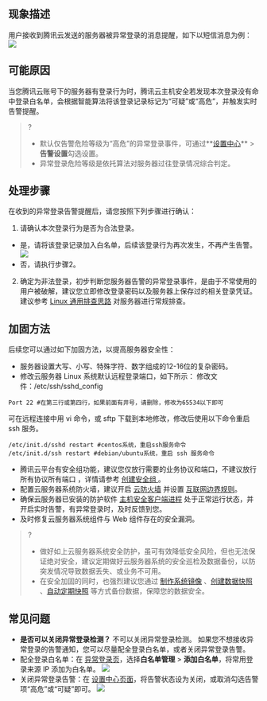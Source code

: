 
## 现象描述
用户接收到腾讯云发送的服务器被异常登录的消息提醒，如下以短信消息为例：
![](https://main.qcloudimg.com/raw/9019d3e8fb99afacb6e5f674fba9aae0.png)
## 可能原因
当您腾讯云账号下的服务器有登录行为时，腾讯云主机安全若发现本次登录没有命中登录白名单，会根据智能算法将该登录记录标记为“可疑”或“高危”，并触发实时告警提醒。
>?
>- 默认仅告警危险等级为“高危”的异常登录事件，可通过**[设置中心](https://console.cloud.tencent.com/cwp/setting)** > **告警设置**勾选设置。
>- 异常登录危险等级是依托算法对服务器过往登录情况综合判定。

## 处理步骤
在收到的异常登录告警提醒后，请您按照下列步骤进行确认：
1. 请确认本次登录行为是否为合法登录。
 - 是，请将该登录记录加入白名单，后续该登录行为再次发生，不再产生告警。
![](https://main.qcloudimg.com/raw/1eafb365dd8b4c03230085ca0d57404d.png)
 - 否，请执行步骤2。
2. 确定为非法登录，初步判断您服务器告警的异常登录事件，是由于不常使用的用户被破解，建议您立即修改登录密码以及服务器上保存过的相关登录凭证。建议参考 [Linux 通用排查思路](https://cloud.tencent.com/document/product/296/9604) 对服务器进行常规排查。

## 加固方法
后续您可以通过如下加固方法，以提高服务器安全性：
 - 服务器设置大写、小写、特殊字符、数字组成的12-16位的复杂密码。
 - 修改云服务器 Linux 系统默认远程登录端口，如下所示：
修改文件：/etc/ssh/sshd_config
```
Port 22 #在第三行或第四行，如果前面有井号，请删除，修改为65534以下即可
```
可在远程连接中用 vi 命令，或 sftp 下载到本地修改，修改后使用以下命令重启 ssh 服务。
```
/etc/init.d/sshd restart #centos系统，重启ssh服务命令
/etc/init.d/ssh restart #debian/ubuntu系统，重启 ssh 服务命令
```
 - 腾讯云平台有安全组功能，建议您仅放行需要的业务协议和端口，不建议放行所有协议所有端口 ，详情请参考 [创建安全组
](https://cloud.tencent.com/document/product/215/20398)。
 - 配置云服务器系统防火墙，建议开启 [云防火墙](https://console.cloud.tencent.com/cfw) 并设置 [互联网边界规则](https://cloud.tencent.com/document/product/1132/46932)。
 - 确保云服务器已安装的防护软件 [主机安全客户端进程](https://cloud.tencent.com/document/product/296/9928) 处于正常运行状态，并开启实时告警，有异常登录时，及时反馈到您。
 - 及时修复云服务器系统组件与 Web 组件存在的安全漏洞。 
>?
>- 做好如上云服务器系统安全防护，虽可有效降低安全风险，但也无法保证绝对安全，建议定期做好云服务器系统的安全巡检及数据备份，以防突发情况导致数据丢失、或业务不可用。
>- 在安全加固的同时，也强烈建议您通过 [制作系统镜像](https://cloud.tencent.com/document/product/213/4942) 、[创建数据快照](https://cloud.tencent.com/document/product/362/5755) 、[自动定期快照](https://cloud.tencent.com/document/product/362/8191) 等方式备份数据，保障您的数据安全。
</dx-alert>

## 常见问题
- **是否可以关闭异常登录检测？**
不可以关闭异常登录检测。
如果您不想接收异常登录的告警通知，您可以尽量配全登录白名单，或者关闭异常登录告警。
 - 配全登录白名单：在 [异常登录页](https://console.cloud.tencent.com/cwp/manage/loginLog)，选择**白名单管理** > **添加白名单**，将常用登录来源 IP 添加为白名单。
 ![](https://main.qcloudimg.com/raw/2dc89ae297032a7db7ee6a6cc5125949.png)
 - 关闭异常登录告警：在 [设置中心页面](https://console.cloud.tencent.com/cwp/setting)，将告警状态设为关闭，或取消勾选告警项“高危”或“可疑”即可。
![](https://main.qcloudimg.com/raw/d88ccc1daed2ea81fd12cb64a2e50167.png)
